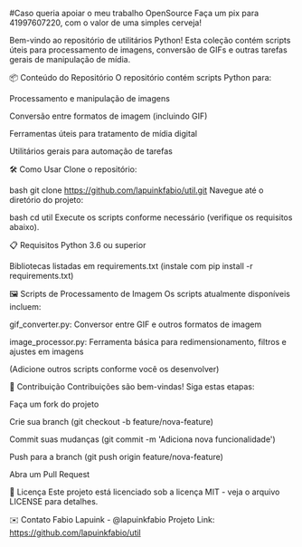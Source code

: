 #Caso queria apoiar o meu trabalho OpenSource Faça um pix para 41997607220, com o valor de uma simples cerveja!

Bem-vindo ao repositório de utilitários Python! Esta coleção contém scripts úteis para processamento de imagens, conversão de GIFs e outras tarefas gerais de manipulação de mídia.

📦 Conteúdo do Repositório
O repositório contém scripts Python para:

Processamento e manipulação de imagens

Conversão entre formatos de imagem (incluindo GIF)

Ferramentas úteis para tratamento de mídia digital

Utilitários gerais para automação de tarefas

🛠️ Como Usar
Clone o repositório:

bash
git clone https://github.com/lapuinkfabio/util.git
Navegue até o diretório do projeto:

bash
cd util
Execute os scripts conforme necessário (verifique os requisitos abaixo).

📋 Requisitos
Python 3.6 ou superior

Bibliotecas listadas em requirements.txt (instale com pip install -r requirements.txt)

🖼️ Scripts de Processamento de Imagem
Os scripts atualmente disponíveis incluem:

gif_converter.py: Conversor entre GIF e outros formatos de imagem

image_processor.py: Ferramenta básica para redimensionamento, filtros e ajustes em imagens

(Adicione outros scripts conforme você os desenvolver)

🤝 Contribuição
Contribuições são bem-vindas! Siga estas etapas:

Faça um fork do projeto

Crie sua branch (git checkout -b feature/nova-feature)

Commit suas mudanças (git commit -m 'Adiciona nova funcionalidade')

Push para a branch (git push origin feature/nova-feature)

Abra um Pull Request

📄 Licença
Este projeto está licenciado sob a licença MIT - veja o arquivo LICENSE para detalhes.

✉️ Contato
Fabio Lapuink - @lapuinkfabio
Projeto Link: https://github.com/lapuinkfabio/util
